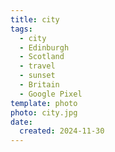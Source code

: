 ```yaml
---
title: city
tags:
  - city
  - Edinburgh
  - Scotland
  - travel
  - sunset
  - Britain
  - Google Pixel
template: photo
photo: city.jpg
date:
  created: 2024-11-30
---
```


